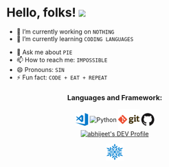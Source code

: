 # Hello, folks! <img src="https://raw.githubusercontent.com/MartinHeinz/MartinHeinz/master/wave.gif" width="30px">
<!--img src="https://github.com/akshitagupta15june/akshitagupta15june/blob/master/ai.gif" width="590px" height="60px">-->


<!--
**jacktherock/jacktherock** is a ✨ _special_ ✨ repository because its `README.md` (this file) appears on your GitHub profile.


Here are some ideas to get you started:-->

- 🔭 I’m currently working on `NOTHING`
- 🌱 I’m currently learning `CODING LANGUAGES`
<!-- 👯 I’m looking to collaborate on ...
- 🤔 I’m looking for help with ...-->
- 💬 Ask me about `PIE`
- 📫 How to reach me: `IMPOSSIBLE`
- 😄 Pronouns: `SIN`
- ⚡ Fun fact: `CODE + EAT + REPEAT`

  
<div align="center">
</div>

<div align="center">

<h3>Languages and Framework:</h3>


<img align="center" alt="Visual Studio Code" width="30px" src="https://raw.githubusercontent.com/github/explore/80688e429a7d4ef2fca1e82350fe8e3517d3494d/topics/visual-studio-code/visual-studio-code.png" />
<img align="center" alt="Python" width="30px" src="https://upload.wikimedia.org/wikipedia/commons/thumb/0/0a/Python.svg/240px-Python.svg.png" />
<img align="center" alt="Git" width="50px" src="https://raw.githubusercontent.com/github/explore/80688e429a7d4ef2fca1e82350fe8e3517d3494d/topics/git/git.png" />
<img align="center" alt="GitHub" width="30px" src="https://raw.githubusercontent.com/github/explore/78df643247d429f6cc873026c0622819ad797942/topics/github/github.png" />
</br>

<a href="https://dev.to/jacktherock">
  <img src="https://d2fltix0v2e0sb.cloudfront.net/dev-badge.svg" alt="abhijeet's DEV Profile" height="30" width="30">
</a>

</div>

<div align="center">




  <img align="center" a href='https://archiveprogram.github.com/'><img src='https://raw.githubusercontent.com/acervenky/animated-github-badges/master/assets/acbadge.gif' width='40' height='40'></a>



</div>
